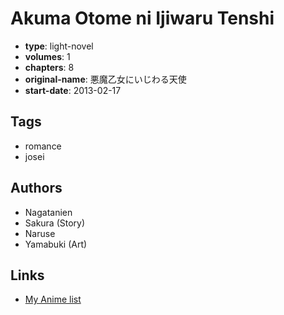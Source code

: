 # Akuma Otome ni Ijiwaru Tenshi

-   **type**: light-novel
-   **volumes**: 1
-   **chapters**: 8
-   **original-name**: 悪魔乙女にいじわる天使
-   **start-date**: 2013-02-17

## Tags

-   romance
-   josei

## Authors

-   Nagatanien
-   Sakura (Story)
-   Naruse
-   Yamabuki (Art)

## Links

-   [My Anime list](https://myanimelist.net/manga/100474/Akuma_Otome_ni_Ijiwaru_Tenshi)
